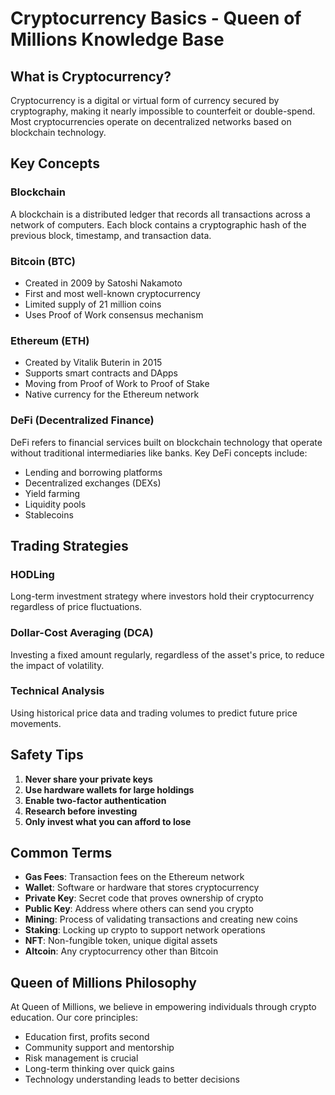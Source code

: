 # Cryptocurrency Basics - Queen of Millions Knowledge Base

## What is Cryptocurrency?

Cryptocurrency is a digital or virtual form of currency secured by cryptography, making it nearly impossible to counterfeit or double-spend. Most cryptocurrencies operate on decentralized networks based on blockchain technology.

## Key Concepts

### Blockchain
A blockchain is a distributed ledger that records all transactions across a network of computers. Each block contains a cryptographic hash of the previous block, timestamp, and transaction data.

### Bitcoin (BTC)
- Created in 2009 by Satoshi Nakamoto
- First and most well-known cryptocurrency
- Limited supply of 21 million coins
- Uses Proof of Work consensus mechanism

### Ethereum (ETH)
- Created by Vitalik Buterin in 2015
- Supports smart contracts and DApps
- Moving from Proof of Work to Proof of Stake
- Native currency for the Ethereum network

### DeFi (Decentralized Finance)
DeFi refers to financial services built on blockchain technology that operate without traditional intermediaries like banks. Key DeFi concepts include:
- Lending and borrowing platforms
- Decentralized exchanges (DEXs)
- Yield farming
- Liquidity pools
- Stablecoins

## Trading Strategies

### HODLing
Long-term investment strategy where investors hold their cryptocurrency regardless of price fluctuations.

### Dollar-Cost Averaging (DCA)
Investing a fixed amount regularly, regardless of the asset's price, to reduce the impact of volatility.

### Technical Analysis
Using historical price data and trading volumes to predict future price movements.

## Safety Tips

1. **Never share your private keys**
2. **Use hardware wallets for large holdings**
3. **Enable two-factor authentication**
4. **Research before investing**
5. **Only invest what you can afford to lose**

## Common Terms

- **Gas Fees**: Transaction fees on the Ethereum network
- **Wallet**: Software or hardware that stores cryptocurrency
- **Private Key**: Secret code that proves ownership of crypto
- **Public Key**: Address where others can send you crypto
- **Mining**: Process of validating transactions and creating new coins
- **Staking**: Locking up crypto to support network operations
- **NFT**: Non-fungible token, unique digital assets
- **Altcoin**: Any cryptocurrency other than Bitcoin

## Queen of Millions Philosophy

At Queen of Millions, we believe in empowering individuals through crypto education. Our core principles:
- Education first, profits second
- Community support and mentorship
- Risk management is crucial
- Long-term thinking over quick gains
- Technology understanding leads to better decisions 